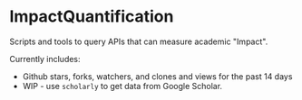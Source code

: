 # ImpactQuantification

Scripts and tools to query APIs that can measure academic "Impact".

Currently includes: 
* Github stars, forks, watchers, and clones and views for the past 14 days
* WIP - use `scholarly` to get data from Google Scholar.
